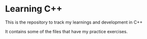 # Learning C++
This is the repository to track my learnings and development in C++

It contains some of the files that have my practice exercises. 

